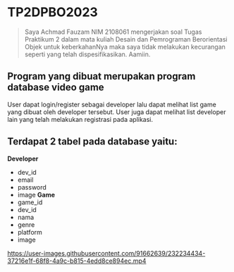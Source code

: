 # TP2DPBO2023

> Saya Achmad Fauzam NIM 2108061 mengerjakan soal Tugas Praktikum 2
dalam mata kuliah Desain dan Pemrograman Berorientasi Objek
untuk keberkahanNya maka saya tidak melakukan kecurangan
seperti yang telah dispesifikasikan. Aamiin.

## Program yang dibuat merupakan program database video game
User dapat login/register sebagai developer lalu dapat melihat list game yang dibuat oleh developer tersebut.
User juga dapat melihat list developer lain yang telah melakukan registrasi pada aplikasi.
## Terdapat 2 tabel pada database yaitu:
**Developer**
- dev_id
- email
- password
- image
**Game**
- game_id
- dev_id
- nama
- genre
- platform
- image

https://user-images.githubusercontent.com/91662639/232234434-37216e1f-68f8-4a9c-b815-4edd8ce894ec.mp4
